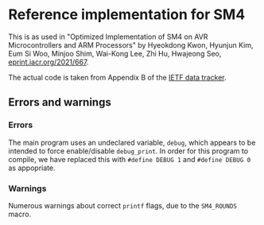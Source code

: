 # Reference implementation for SM4

This is as used in "Optimized Implementation of SM4 on AVR Microcontrollers and ARM Processors" by Hyeokdong Kwon, Hyunjun Kim, Eum Si Woo, Minjoo Shim, Wai-Kong Lee, Zhi Hu, Hwajeong Seo, [eprint.iacr.org/2021/667](https://eprint.iacr.org/2021/667).

The actual code is taken from Appendix B of the [IETF data tracker](https://datatracker.ietf.org/doc/html/draft-ribose-cfrg-sm4-10#page-56).

## Errors and warnings

### Errors

The main program uses an undeclared variable, `debug`, which appears to be intended to force enable/disable `debug_print`.  In order for this program to compile, we have replaced this with `#define DEBUG 1` and `#define DEBUG 0` as appopriate.

### Warnings

Numerous warnings about correct `printf` flags, due to the `SM4_ROUNDS` macro.
